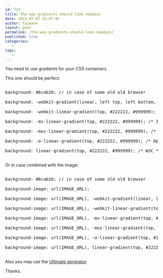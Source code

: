 ```yaml
---
id: 722
title: The way gradients should look nowdays
date: 2012-07-07 22:47:45
author: taimane
layout: post
permalink: /the-way-gradients-should-look-nowdays/
published: true
categories:
   -
tags:
   -
---
```

You need to use gradients for your CSS containers.

This one should be perfect:



<pre>

background: #6cab26; // in case of some old old browser

background: -webkit-gradient(linear, left top, left bottom, from(#222222), to(#999999)); /* Saf4+, Chrome */

background: -webkit-linear-gradient(top, #222222, #999999); /* Chrome 10+, Saf5.1+ */

background: -ms-linear-gradient(top, #222222, #999999); /* IE */

background: -moz-linear-gradient(top, #222222, #999999); /* FF */

background: -o-linear-gradient(top, #222222, #999999); /* Opera */

background: linear-gradient(top, #222222, #999999); /* W3C */

</pre>



Or in case combined with the image:



<pre>

background: #6cab26; // in case of some old old browser

background-image: url(IMAGE_URL); 

background-image: url(IMAGE_URL), -webkit-gradient(linear, left top, left bottom, from(#222222), to(#999999)); /* Saf4+, Chrome */

background-image: url(IMAGE_URL), -webkit-linear-gradient(top, #222222, #999999); /* Chrome 10+, Saf5.1+ */

background-image: url(IMAGE_URL), -ms-linear-gradient(top, #222222, #999999); /* IE */

background-image: url(IMAGE_URL), -moz-linear-gradient(top, #222222, #999999); /* FF */

background-image: url(IMAGE_URL), -o-linear-gradient(top, #222222, #999999); /* Opera */

background-image: url(IMAGE_URL), linear-gradient(top, #222222, #999999); /* W3C */

</pre>



Also you may use the <a rel="nofollow" href="http://www.colorzilla.com/gradient-editor/">Ulitmate generator</a>.



Thanks.  

